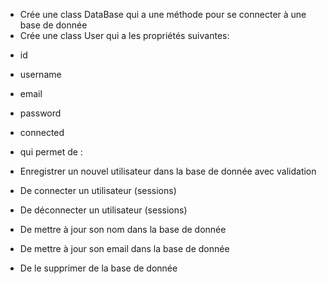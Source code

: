 
* Crée une class DataBase qui a une méthode pour se connecter à une base de donnée
* Crée une class User qui a les propriétés suivantes:

 - id

- username

- email

- password

- connected 

* qui permet de :

- Enregistrer un nouvel utilisateur dans la base de donnée avec validation

- De connecter un utilisateur (sessions)

- De déconnecter un utilisateur (sessions)

- De mettre à jour son nom dans la base de donnée

- De mettre à jour son email dans la base de donnée

- De le supprimer de la base de donnée
